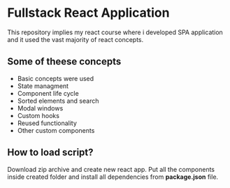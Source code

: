 # Fullstack React Application

This repository implies my react course where i developed SPA application and it used the vast majority of react concepts.

## Some of theese concepts
* Basic concepts were used
* State managment
* Component life cycle
* Sorted elements and search
* Modal windows
* Custom hooks
* Reused functionality
* Other custom components

## How to load script?

Download zip archive and create new react app. Put all the components inside created folder and install all dependencies from **package.json** file.
